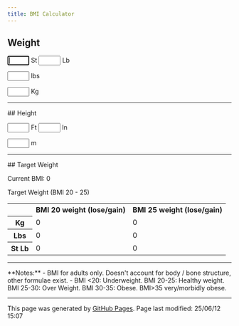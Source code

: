 ```yaml
---
title: BMI Calculator
---
```

## Weight
<p><input type="text" id="st" name="st" min=0 size=3 autofocus onchange="stChng(this);">
<label for="st">St</label>
<input type="text" id="lb" name="lb" min=0 size=3 onchange="stChng(this);">
<label for="lb">Lb</label></p>
<p><input type="text" id="lbs" name="lbs" min=0 size=3 onchange="lbsChng(this);">
<label for="kg">lbs</label></p>
<p><input type="text" id="kg" name="kg" min=0 size=3 onchange="kgChng(this);">
<label for="kg">Kg</label></p>
<hr>
## Height
<p><input type="text" id="ft" name="ft" min=0 size=3 onchange="ftChng(this);">
<label for="st">Ft</label>
<input type="text" id="in" name="in" min=0 size=3 onchange="ftChng(this);">
<label for="lb">In</label></p>
<p><input type="text" id="m" name="m" min=0 size=3 onchange="mChng(this);">
<label for="m">m</label></p>
<hr>
## Target Weight
<p>Current BMI: <span id="bmi">0</span></p>
<p>Target Weight (BMI 20 - 25)</p>

<table>
  <tr><td></td><th>BMI 20 weight (lose/gain)</th><th>BMI 25 weight (lose/gain)</th></tr>
  <tr><th>Kg</th><td><span id="bmi20Kg">0</span></td><td><span id="bmi25Kg">0</span></td></tr>
  <tr><th>Lbs</th><td><span id="bmi20Lbs">0</span></td><td><span id="bmi25Lbs">0</span></td></tr>
  <tr><th>St Lb</th><td><span id="bmi20StLb">0</span></td><td><span id="bmi25StLb">0</span></td></tr>
</table>
<p id="message1"></p>
<hr>
**Notes:**
- BMI for adults only.  Doesn't account for body / bone structure, other formulae exist.
- BMI <20: Underweight. BMI 20-25: Healthy weight. BMI 25-30: Over Weight. BMI 30-35: Obese. BMI>35 very/morbidly obese.

<script>
function getFloat(id) {
  return parseFloat(document.getElementById(id).value) || 0;
}

function setValue(id, value) {
  document.getElementById(id).value = value;
}

function setHTML(id, html) {
  document.getElementById(id).innerHTML = html;
}

function lbsToStLb(lbs) {
  return [Math.floor(lbs / 14), Math.round(lbs % 14)];
}

function stLbToLbs(st, lb) {
  return st * 14 + lb;
}

function bmiCategory(bmi) {
  if (bmi < 20) return 'Under weight';
  if (bmi < 25) return 'Healthy weight';
  if (bmi < 30) return 'Over weight';
  if (bmi < 35) return 'Obese';
  return 'Very / morbidly obese';
}

function bmiChng() {
  const st = getFloat('st');
  const lb = getFloat('lb');
  const lbs = getFloat('lbs');
  const kg = getFloat('kg');
  const m = getFloat('m');

  const bmiVal = kg / (m * m);
  const bmi20Kg = 20 * m * m;
  const bmi25Kg = 25 * m * m;
  const bmi20DiffKg = bmi20Kg - kg;
  const bmi25DiffKg = bmi25Kg - kg;

  const bmi20Lbs = bmi20Kg * 2.20462;
  const bmi25Lbs = bmi25Kg * 2.20462;
  const bmi20DiffLbs = bmi20Lbs - lbs;
  const bmi25DiffLbs = bmi25Lbs - lbs;

  const [bmi20St, bmi20Lb] = lbsToStLb(bmi20Lbs);
  const [bmi25St, bmi25Lb] = lbsToStLb(bmi25Lbs);
  const stLbInput = stLbToLbs(st, lb);
  const bmi20DiffStLb = bmi20St * 14 + bmi20Lb - stLbInput;
  const bmi25DiffStLb = bmi25St * 14 + bmi25Lb - stLbInput;

  const formatDiff = diff => {
    const sign = diff < 0 ? -1 : 1;
    const abs = Math.abs(diff);
    return [sign * Math.floor(abs / 14), sign * Math.floor(abs % 14)];
  };

  const [bmi20StDiff, bmi20LbDiff] = formatDiff(bmi20DiffStLb);
  const [bmi25StDiff, bmi25LbDiff] = formatDiff(bmi25DiffStLb);

  setHTML('bmi', `<b>${bmiVal.toFixed(1)}</b> - Category: <b>${bmiCategory(bmiVal)}</b>`);
  setHTML('bmi20Kg', `${bmi20Kg.toFixed(1)} (${bmi20DiffKg.toFixed(1)})`);
  setHTML('bmi25Kg', `${bmi25Kg.toFixed(1)} (${bmi25DiffKg.toFixed(1)})`);
  setHTML('bmi20Lbs', `${bmi20Lbs.toFixed(1)} (${bmi20DiffLbs.toFixed(1)})`);
  setHTML('bmi25Lbs', `${bmi25Lbs.toFixed(1)} (${bmi25DiffLbs.toFixed(1)})`);

  setHTML('bmi20StLb', `${bmi20St}st ${bmi20Lb}lb (${bmi20StDiff}st ${Math.abs(bmi20LbDiff)}lb)`);
  setHTML('bmi25StLb', `${bmi25St}st ${bmi25Lb}lb (${bmi25StDiff}st ${Math.abs(bmi25LbDiff)}lb)`);

  const message = bmi25DiffKg < 0
    ? `<hr><p>To get to a target BMI of <b>25</b> you need to lose <b>${(-bmi25DiffKg).toFixed(1)}kg (${(-bmi25DiffStLb).toFixed(1)}lbs).</b></p>
       <p>This volume of fat is roughly the same as <b>${((-bmi25DiffKg / 0.9) * 3.13).toFixed(0)} cans of coke.</b></p>
       <p>This is roughly <b>${(-bmi25DiffKg * 7778).toFixed(0)}</b> calories.</p>`
    : '';

  setHTML('message1', message);
}

function ftChng() {
  const ft = getFloat('ft');
  const inch = getFloat('in');
  const mVal = ((ft * 12 + inch) * 0.0254).toFixed(2);
  setValue('m', mVal);
  bmiChng();
}

function mChng() {
  const m = getFloat('m');
  const totalInches = m / 0.0254;
  setValue('ft', Math.floor(totalInches / 12));
  setValue('in', Math.round(totalInches % 12));
  bmiChng();
}

function stChng() {
  const st = getFloat('st');
  const lb = getFloat('lb');
  const lbsVal = stLbToLbs(st, lb);
  setValue('lbs', lbsVal);
  setValue('kg', (lbsVal / 2.20462).toFixed(1));
  bmiChng();
}

function lbsChng() {
  const lbs = getFloat('lbs');
  const [stVal, lbVal] = lbsToStLb(lbs);
  setValue('st', stVal);
  setValue('lb', lbVal);
  setValue('kg', (lbs / 2.20462).toFixed(1));
  bmiChng();
}

function kgChng() {
  const kg = getFloat('kg');
  const lbsVal = kg * 2.20462;
  const [stVal, lbVal] = lbsToStLb(lbsVal);
  setValue('st', stVal);
  setValue('lb', lbVal);
  setValue('lbs', lbsVal.toFixed(1));
  bmiChng();
}
</script>
<hr>
<p class="pagedate">This page was generated by <a href=".">GitHub Pages</a>.  Page last modified: 25/06/12 15:07</p>
